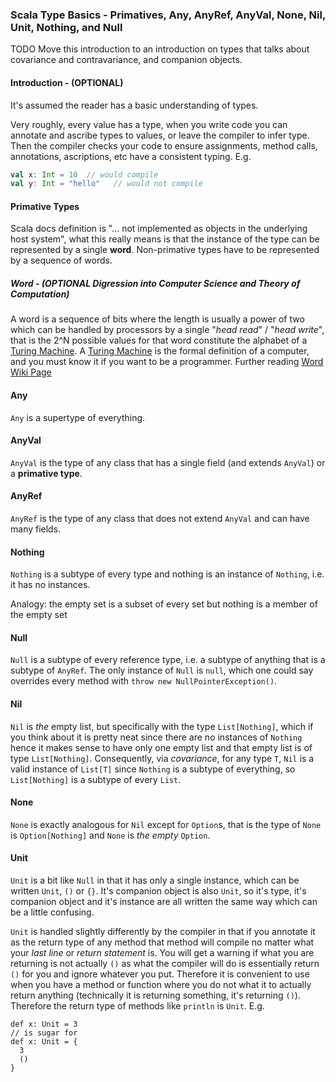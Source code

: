 ### Scala Type Basics - Primatives, Any, AnyRef, AnyVal, None, Nil, Unit, Nothing, and Null

TODO Move this introduction to an introduction on types that talks about covariance and contravariance, and companion objects.

#### Introduction - (OPTIONAL)

It's assumed the reader has a basic understanding of types.  

Very roughly, every value has a type, when you write code you can annotate and ascribe types to values, or leave the compiler to infer type. Then the compiler checks your code to ensure assignments, method calls, annotations, ascriptions, etc have a consistent typing. E.g.

```scala
val x: Int = 10  // would compile
val y: Int = "hello"   // would not compile
```

#### Primative Types

Scala docs definition is "... not implemented as objects in the underlying host system", what this really means is that the instance of the type can be represented by a single **word**.  Non-primative types have to be represented by a sequence of words.

##### Word - (OPTIONAL Digression into Computer Science and Theory of Computation)

A word is a sequence of bits where the length is usually a power of two which can be handled by processors by a single "*head read*" / "*head write*", that is the 2^N possible values for that word constitute the alphabet of a [Turing Machine](http://en.wikipedia.org/wiki/Turing_machine). A [Turing Machine](http://en.wikipedia.org/wiki/Turing_machine) is the formal definition of a computer, and you must know it if you want to be a programmer.  Further reading [Word Wiki Page](http://en.wikipedia.org/wiki/Word_%28computer_architecture%29)

#### Any

`Any` is a supertype of everything.

#### AnyVal

`AnyVal` is the type of any class that has a single field (and extends `AnyVal`) or a **primative type**.

#### AnyRef

`AnyRef` is the type of any class that does not extend `AnyVal` and can have many fields.

#### Nothing

`Nothing` is a subtype of every type and nothing is an instance of `Nothing`, i.e. it has no instances.

Analogy: the empty set is a subset of every set but nothing is a member of the empty set

#### Null

`Null` is a subtype of every reference type, i.e. a subtype of anything that is a subtype of `AnyRef`. The only instance of `Null` is `null`, which one could say overrides every method with `throw new NullPointerException()`.

#### Nil

`Nil` is *the* empty list, but specifically with the type `List[Nothing]`, which if you think about it is pretty neat since there are no instances of `Nothing` hence it makes sense to have only one empty list and that empty list is of type `List[Nothing]`.  Consequently, via *covariance*, for any type `T`, `Nil` is a valid instance of `List[T]` since `Nothing` is a subtype of everything, so `List[Nothing]` is a subtype of every `List`.

#### None

`None` is exactly analogous for `Nil` except for `Option`s, that is the type of `None` is `Option[Nothing]` and `None` is *the empty* `Option`.

#### Unit

`Unit` is a bit like `Null` in that it has only a single instance, which can be written `Unit`, `()` or `{}`. It's companion object is also `Unit`, so it's type, it's companion object and it's instance are all written the same way which can be a little confusing.

`Unit` is handled slightly differently by the compiler in that if you annotate it as the return type of any method that method will compile no matter what your *last line* or *return statement* is.  You will get a warning if what you are returning is not actually `()` as what the compiler will do is essentially return `()` for you and ignore whatever you put.  Therefore it is convenient to use when you have a method or function where you do not what it to actually return anything (technically it is returning something, it's returning `()`).  Therefore the return type of methods like `println` is `Unit`. E.g.

```
def x: Unit = 3
// is sugar for
def x: Unit = {
  3
  ()
}
```
